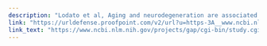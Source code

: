 ```yaml
---
description: "Lodato et al, Aging and neurodegeneration are associated with increased mutations in single human neurons,Science, 2018.Data are available from dbGaP:https://www.ncbi.nlm.nih.gov/projects/gap/cgi-bin/study.cgi?study_id=phs001485.v1.p1"
link: "https://urldefense.proofpoint.com/v2/url?u=https-3A__www.ncbi.nlm.nih.gov_projects_gap_cgi-2Dbin_study.cgi-3Fstudy-5Fid-3Dphs001485.v1.p1&d=DwMGaQ&c=WO-RGvefibhHBZq3fL85hQ&r=DgT-intmgxu2uQxR80ko984jWjwRJewF-vRbWa2mk8o&m=R5a81a12m9sDaK9p6z_rmypb9xfd_2B8FOw-6ZeIoUQ&s=WyxsjxDBWQefkKwSPTDn1mdZcjkM7AxhKA9nOhb8drs&e="
link_text: "https://www.ncbi.nlm.nih.gov/projects/gap/cgi-bin/study.cgi?study_id=phs001485.v1.p1"
---
```


